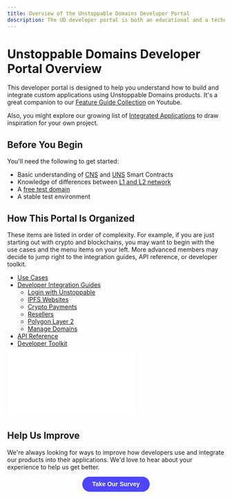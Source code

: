 ```yaml
---
title: Overview of the Unstoppable Domains Developer Portal
description: The UD developer portal is both an educational and a technical resource. We hope it will be equally useful for both technical and non-technical readers.
---
```


# Unstoppable Domains Developer Portal Overview

This developer portal is designed to help you understand how to build and integrate custom applications using Unstoppable Domains products.
It's a great companion to our [Feature Guide Collection](https://youtube.com/playlist?list=PLkKiQerk3s0AbMvBafwmJdR8pv7qPYeL-) on Youtube.

Also, you might explore our growing list of [Integrated Applications](https://unstoppabledomains.com/apps) to draw inspiration for your own project.

## Before You Begin

You'll need the following to get started:

- Basic understanding of [CNS](../developer-toolkit/smart-contracts/cns-smart-contracts.md) and [UNS](../developer-toolkit/smart-contracts/uns-smart-contracts.md) Smart Contracts
- Knowledge of differences between [L1 and L2 network](../polygon/index.md)
- A [free test domain](./test-domains/etherscan.md)
- A stable test environment

## How This Portal Is Organized

These items are listed in order of complexity. For example, if you are just starting out with crypto and blockchains, you may want to begin with the use cases and the menu items on your left. More advanced members may decide to jump right to the integration guides, API reference, or developer toolkit.

- [Use Cases](../use-cases/index.mdx)
- [Developer Integration Guides](../guides.mdx)
  - [Login with Unstoppable](../login-with-unstoppable/index.md)
  - [IPFS Websites](../d-websites/index.md)
  - [Crypto Payments](../crypto-payments/index.md)
  - [Resellers](../reseller/index.md)
  - [Polygon Layer 2](../polygon/index.md)
  - [Manage Domains](../manage-domains/index.md)
- [API Reference](../openapi/reference.page.yaml)
- [Developer Toolkit](../developer-toolkit/index.md)

<embed src="/snippets/_discord.md" />

## Help Us Improve

We're always looking for ways to improve how developers use and integrate our products into their applications. We'd love to hear about your experience to help us get better.

<div align="center"><button data-tf-slider="uHPQyHO6" data-tf-width="550" data-tf-iframe-props="title=Developer Research Survey" data-tf-medium="snippet" style="all:unset;font-family:Helvetica,Arial,sans-serif;display:inline-block;max-width:100%;white-space:nowrap;overflow:hidden;text-overflow:ellipsis;background-color:#4C47FC;color:#FFFFFF;font-size:14px;border-radius:17px;padding:0 23px;font-weight:bold;height:35px;cursor:pointer;line-height:35px;text-align:center;margin:0;text-decoration:none;">Take Our Survey</button></div>
